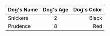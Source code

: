 |Dog's Name| Dog's Age|Dog's Color|
|:---------|:---------:|----------:|
|Snickers| 2| Black|
|Prudence| 8| Red|

<!-- umiestnenie : urcuje kde bude text zarovnany 
|:---------|:---------| -- vlavo
|:---------:|:---------:| -- centrovane
|---------:|---------:| -- vpravo
 -->